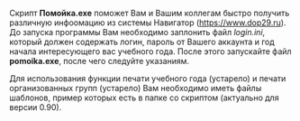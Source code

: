 Скрипт <b>Помойка.exe</b> поможет Вам и Вашим коллегам быстро получить различную инфоомацию из системы Навигатор (https://www.dop29.ru). 
До запуска программы Вам необходимо заплонить файл <i>login.ini</i>, который должен содержать логин, пароль от Вашего аккаунта и год начала интересующего вас учебного года.
После этого запускайте файл <b>pomoika.exe</b>, после чего следуйте указаниям.

Для использования функции печати учебного года (устарело) и печати организованных групп (устарело) Вам необходимо иметь файлы шаблонов, пример которых есть в папке со скриптом (актуально для версии 0.90).
